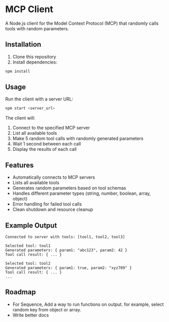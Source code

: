 # MCP Client

A Node.js client for the Model Context Protocol (MCP) that randomly calls tools with random parameters.

## Installation

1. Clone this repository
2. Install dependencies:

```bash
npm install
```

## Usage

Run the client with a server URL:

```bash
npm start <server_url>
```

The client will:

1. Connect to the specified MCP server
2. List all available tools
3. Make 5 random tool calls with randomly generated parameters
4. Wait 1 second between each call
5. Display the results of each call

## Features

- Automatically connects to MCP servers
- Lists all available tools
- Generates random parameters based on tool schemas
- Handles different parameter types (string, number, boolean, array, object)
- Error handling for failed tool calls
- Clean shutdown and resource cleanup

## Example Output

```
Connected to server with tools: [tool1, tool2, tool3]

Selected tool: tool1
Generated parameters: { param1: "abc123", param2: 42 }
Tool call result: { ... }

Selected tool: tool2
Generated parameters: { param1: true, param2: "xyz789" }
Tool call result: { ... }
...
```

## Roadmap

- For Sequence, Add a way to run functions on output. for example, select random key from object or array.
- Write better docs
